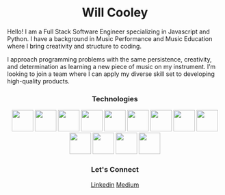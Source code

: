 <div align=center>
  <h1>Will Cooley</h2>
</div>


Hello! I am a Full Stack Software Engineer specializing in Javascript and Python. I have a background in Music Performance and Music Education where I bring creativity and structure to coding. 



I approach programming problems with the same persistence, creativity, and determination as learning a new piece of music on my instrument. I’m looking to join a team where I can apply my diverse skill set to developing high-quality products.


<div align=center>
<h3>Technologies</h3>

<!--html--!>
<img width=50 height=50 src="https://cdn.jsdelivr.net/gh/devicons/devicon@latest/icons/html5/html5-plain-wordmark.svg" />

<!--css--!>
<img width=50 height=50 src="https://cdn.jsdelivr.net/gh/devicons/devicon@latest/icons/css3/css3-plain-wordmark.svg" />

<!--javascript--!>
<img width=50 height=50 src="https://cdn.jsdelivr.net/gh/devicons/devicon@latest/icons/javascript/javascript-plain.svg" />

<!--react--!>
<img width=50 height=50 src="https://cdn.jsdelivr.net/gh/devicons/devicon@latest/icons/react/react-original-wordmark.svg" />

<!--tailwindcss--!>
<img  width=50 height=50 src="https://cdn.jsdelivr.net/gh/devicons/devicon@latest/icons/tailwindcss/tailwindcss-original.svg" />

<!--mui--!>
<img width=50 height=50 src="https://cdn.jsdelivr.net/gh/devicons/devicon@latest/icons/materialui/materialui-plain.svg" />

<!--python--!>
<img width=50 height=50 src="https://cdn.jsdelivr.net/gh/devicons/devicon@latest/icons/python/python-original-wordmark.svg" />

<!--flask--!>
<img width=50 height=50 src="https://cdn.jsdelivr.net/gh/devicons/devicon@latest/icons/flask/flask-original-wordmark.svg" />
          
<!--sqlalchemy--!>          
<img width=50 height=50 src="https://cdn.jsdelivr.net/gh/devicons/devicon@latest/icons/sqlalchemy/sqlalchemy-original-wordmark.svg" />

<!--sql--!>
<img width=50 height=50 src="https://cdn.jsdelivr.net/gh/devicons/devicon@latest/icons/azuresqldatabase/azuresqldatabase-original.svg" />

<!--postgres--!>
<img width=50 height=50 src="https://cdn.jsdelivr.net/gh/devicons/devicon@latest/icons/postgresql/postgresql-original-wordmark.svg" />

<!--sqlite--!>
<img width=50 height=50 src="https://cdn.jsdelivr.net/gh/devicons/devicon@latest/icons/sqlite/sqlite-original-wordmark.svg" />

<!--git--!>
<img width=50 height=50 src="https://cdn.jsdelivr.net/gh/devicons/devicon@latest/icons/git/git-plain-wordmark.svg" />

<div>
<h3>Let's Connect</h3>
<a href='http://www.linkedin.com/in/cooleywc'>Linkedin</a>
<a href='https://medium.com/@william.cooley'>Medium</a>
</div>
          
          
          
          
          
          
          


  
</div>


<!---
CooleyWC/CooleyWC is a ✨ special ✨ repository because its `README.md` (this file) appears on your GitHub profile.
You can click the Preview link to take a look at your changes.
--->
